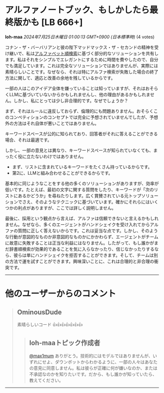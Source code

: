 # アルファノートブック、もしかしたら最終版かも [LB 666+]
**loh-maa** *2024年7月25日木曜日 01:00:13 GMT+0900 (日本標準時)* (4 votes)

コナン・ザ・バーバリアンと彼の陛下マッドマックス・ザ・セカンドの精神を受け継いで、私は[アルファベット順検索](https://www.kaggle.com/code/lohmaa/llm20-agent-alpha)に基づく部分的なソリューションを共有します。私はそれをシンプルでエレガントにするために時間を費やしたので、自分でも満足しています。これは完全なソリューションではありませんが、実際には素晴らしいことです。なぜなら、それは特にアルファ検索が失敗した場合の終了方法に関して、適応と改善の余地を残しているからです。

一部の人はこのアイデア全体を嫌っていることは知っていますが、それはおそらくLLMに基づいていないからかもしれませんし、他の理由があるかもしれません。しかし、私にとっては少し非合理的です。なぜでしょうか？

まず、それはルールに違反しておらず、倫理的にも問題ありません。おそらくこのコンペティションのコンセプトでは完全に予想されていませんでしたが、予想外の方法はそれ自体が悪いことではありません。

キーワードスペースが公的に知られており、回答者がそれに答えることができる場合、それは最適です。

しかし、一部の意見とは異なり、キーワードスペースが知られていなくても、まったく役に立たないわけではありません。

- まず、リストに含まれているキーワードをたくさん持っているからです。
- 第2に、LLMと組み合わせることができるからです。

基本的に同じようなことをする他の多くのソリューションがありますが、効率が低いです。たとえば、最初の文字に関する質問をしたり、キーワードが「次のリストにあるかどうか」を尋ねたりします。広く賞賛されている元トップソリューションでさえ、そのようなテクニックに基づいています。確かにそれらにはいくつかの利点がありますが、ここでは詳しく説明しません。

最後に、採用という観点から言えば、アルファは信頼できないと言えるかもしれません。なぜなら、多くのエージェントがハンドシェイクを受け入れてからアルファの質問に正しく答えないからです。これは妥当な点です。しかし、そのような行動が意図的なものか非意図的なものかにかかわらず、エージェントがチームに故意に失敗することは正当な利益にはなりません。したがって、もし誰かがまだ辞書順検索が効果的であることを気に入らなかったり、信じなかったりするなら、彼らは単にハンドシェイクを拒否することができます。そして、チームは別の方法で運を試すことができます。興味深いことに、これは合理的と非合理の衝突です。

---
 # 他のユーザーからのコメント
> ## OminousDude
> 
> 素晴らしいコード 👍👍👍👍👍👍👍
> 
> 
> 
> > ## loh-maaトピック作成者
> > 
> > [@max1mum](https://www.kaggle.com/max1mum) ありがとう。技術的にはモデルではありませんが、いずれにせよ、ダウンボットからわかるように、一部の人々はあなたの意見に同意しません。私は彼らが正確に何が嫌いなのか、または不承認なのかを知りたいです。だから、もし誰かが知っていたら、教えてください。
> > 
> > 
> > 
---

